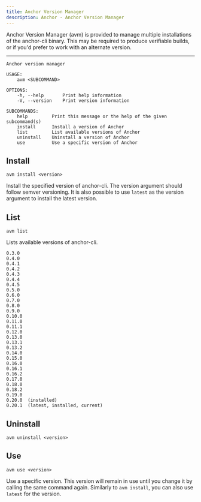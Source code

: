 ```yaml
---
title: Anchor Version Manager
description: Anchor - Anchor Version Manager
---
```


Anchor Version Manager (avm) is provided to manage multiple installations of the anchor-cli binary. This may be required to produce verifiable builds, or if you'd prefer to work with an alternate version.

---

```shell
Anchor version manager

USAGE:
    avm <SUBCOMMAND>

OPTIONS:
    -h, --help       Print help information
    -V, --version    Print version information

SUBCOMMANDS:
    help         Print this message or the help of the given subcommand(s)
    install      Install a version of Anchor
    list         List available versions of Anchor
    uninstall    Uninstall a version of Anchor
    use          Use a specific version of Anchor
```

## Install

```shell
avm install <version>
```

Install the specified version of anchor-cli. The version argument should follow semver versioning. It is also possible to use `latest` as the version argument to install the latest version.

## List

```shell
avm list
```

Lists available versions of anchor-cli.

```shell
0.3.0
0.4.0
0.4.1
0.4.2
0.4.3
0.4.4
0.4.5
0.5.0
0.6.0
0.7.0
0.8.0
0.9.0
0.10.0
0.11.0
0.11.1
0.12.0
0.13.0
0.13.1
0.13.2
0.14.0
0.15.0
0.16.0
0.16.1
0.16.2
0.17.0
0.18.0
0.18.2
0.19.0
0.20.0  (installed)
0.20.1  (latest, installed, current)
```

## Uninstall

```shell
avm uninstall <version>
```

## Use

```shell
avm use <version>
```

Use a specific version. This version will remain in use until you change it by calling the same command again. Similarly to `avm install`, you can also use `latest` for the version.
